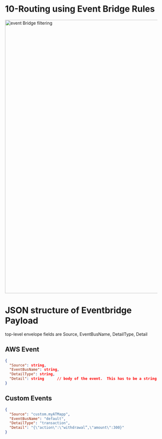 # 10-Routing using Event Bridge Rules

<img src="./images/eventbridge-content-filtering-1.png" title="event Bridge filtering" width="900"/>

# JSON structure of Eventbridge Payload

top-level envelope fields are Source, EventBusName, DetailType, Detail

## AWS Event

```json
{
  "Source": string,
  "EventBusName": string,
  "DetailType": string,
  "Detail": string      // body of the event.  This has to be a string
}
```

## Custom Events

```json
{
  "Source": "custom.myATMapp",
  "EventBusName": "default",
  "DetailType": "transaction",
  "Detail": "{\"action\":\"withdrawal”,\"amount\":300}"
}
```